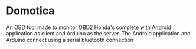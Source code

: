# Domotica
An OBD tool made to monitor OBD2 Honda's complete with Android application as client and Arduino as the server. 
The Android application and Arduino connect using a serial bluetooth connection
